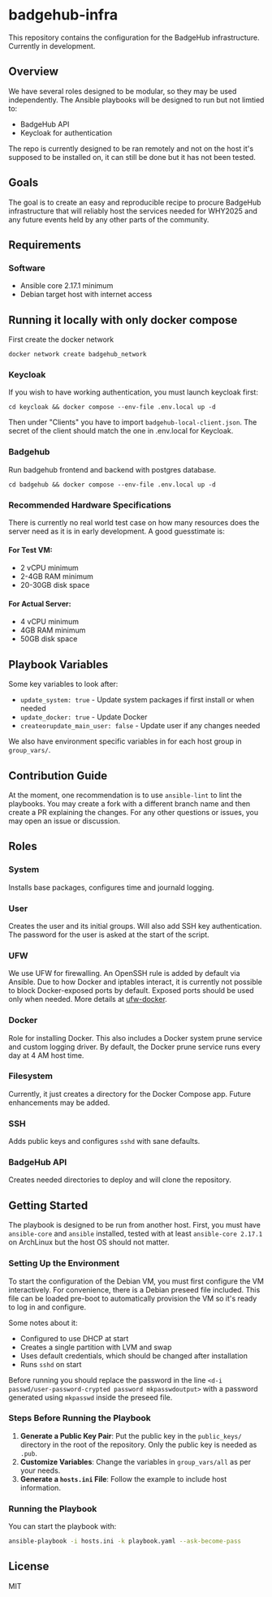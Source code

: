 
# badgehub-infra

This repository contains the configuration for the BadgeHub infrastructure. Currently in development.

## Overview

We have several roles designed to be modular, so they may be used independently. The Ansible playbooks will be designed to run but not limtied to:
- BadgeHub API
- Keycloak for authentication

The repo is currently designed to be ran remotely and not on the host it's supposed to be installed on, it can still be done but it has not been tested.

## Goals

The goal is to create an easy and reproducible recipe to procure BadgeHub infrastructure that will reliably host the services needed for WHY2025 and any future events held by any other parts of the community.

## Requirements 

### Software

- Ansible core 2.17.1 minimum
- Debian target host with internet access

## Running it locally with only docker compose

First create the docker network

`docker network create badgehub_network`

### Keycloak
If you wish to have working authentication, you must launch keycloak first:

```
cd keycloak && docker compose --env-file .env.local up -d 
```
Then under "Clients" you have to import `badgehub-local-client.json`. The secret of the client should match the one in .env.local for Keycloak.

### Badgehub 

Run badgehub frontend and backend with postgres database. 

`cd badgehub && docker compose --env-file .env.local up -d`

### Recommended Hardware Specifications

There is currently no real world test case on how many resources does the server need as it is in early development. A good guesstimate is:
#### For Test VM:
- 2 vCPU minimum
- 2-4GB RAM minimum 
- 20-30GB disk space

#### For Actual Server:
- 4 vCPU minimum
- 4GB RAM minimum
- 50GB disk space

## Playbook Variables 

Some key variables to look after: 

- `update_system: true` - Update system packages if first install or when needed
- `update_docker: true` - Update Docker  
- `createorupdate_main_user: false` - Update user if any changes needed

We also have environment specific variables in for each host group in `group_vars/`. 

## Contribution Guide

At the moment, one recommendation is to use `ansible-lint` to lint the playbooks. You may create a fork with a different branch name and then create a PR explaining the changes. For any other questions or issues, you may open an issue or discussion. 

## Roles 

### System

Installs base packages, configures time and journald logging.

### User

Creates the user and its initial groups. Will also add SSH key authentication. The password for the user is asked at the start of the script.

### UFW 

We use UFW for firewalling. An OpenSSH rule is added by default via Ansible. Due to how Docker and iptables interact, it is currently not possible to block Docker-exposed ports by default. Exposed ports should be used only when needed. More details at [ufw-docker](https://github.com/chaifeng/ufw-docker/blob/master/ufw-docker).

### Docker

Role for installing Docker. This also includes a Docker system prune service and custom logging driver. By default, the Docker prune service runs every day at 4 AM host time.

### Filesystem

Currently, it just creates a directory for the Docker Compose app. Future enhancements may be added.

### SSH

Adds public keys and configures `sshd` with sane defaults. 

### BadgeHub API

Creates needed directories to deploy and will clone the repository. 

## Getting Started

The playbook is designed to be run from another host. First, you must have `ansible-core` and `ansible` installed, tested with at least `ansible-core 2.17.1` on ArchLinux but the host OS should not matter.

### Setting Up the Environment 

To start the configuration of the Debian VM, you must first configure the VM interactively. For convenience, there is a Debian preseed file included. This file can be loaded pre-boot to automatically provision the VM so it's ready to log in and configure.

Some notes about it:
- Configured to use DHCP at start
- Creates a single partition with LVM and swap
- Uses default credentials, which should be changed after installation
- Runs `sshd` on start

Before running you should replace the password in the line `<d-i passwd/user-password-crypted password mkpasswdoutput>` with a password generated using `mkpasswd` inside the preseed file.

### Steps Before Running the Playbook

1. **Generate a Public Key Pair**: Put the public key in the `public_keys/` directory in the root of the repository. Only the public key is needed as `.pub`.
2. **Customize Variables**: Change the variables in `group_vars/all` as per your needs.
3. **Generate a `hosts.ini` File**: Follow the example to include host information.

### Running the Playbook

You can start the playbook with:

```sh
ansible-playbook -i hosts.ini -k playbook.yaml --ask-become-pass
```

## License 

MIT
